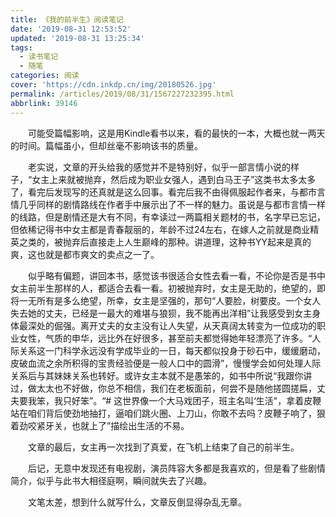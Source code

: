 ```yaml
---
title: 《我的前半生》阅读笔记
date: '2019-08-31 12:53:52'
updated: '2019-08-31 13:25:34'
tags:
  - 读书笔记
  - 随笔
categories: 阅读
cover: 'https://cdn.inkdp.cn/img/20180526.jpg'
permalink: /articles/2019/08/31/1567227232395.html
abbrlink: 39146
---
```

  可能受篇幅影响，这是用Kindle看书以来，看的最快的一本，大概也就一两天的时间。篇幅虽小，但却丝毫不影响该书的质量。

  老实说，文章的开头给我的感觉并不是特别好，似乎一部言情小说的样子，“女主上来就被抛弃，然后成为职业女强人，遇到白马王子”这类书太多太多了，看完后发现写的还真就是这么回事。看完后我不由得佩服起作者来，与都市言情几乎同样的剧情路线在作者手中展示出了不一样的魅力。虽说是与都市言情一样的线路，但是剧情还是大有不同，有幸读过一两篇相关题材的书，名字早已忘记，但依稀记得书中女主都是青春靓丽的，年龄不过24左右，在嫁人之前就是商业精英之类的，被抛弃后直接走上人生巅峰的那种。讲道理，这种书YY起来是真的爽，这也就是都市爽文的卖点之一了。

  似乎略有偏题，讲回本书，感觉该书很适合女性去看一看，不论你是否是书中女主前半生那样的人，都适合去看一看。初被抛弃时，女主是无助的，绝望的，即将一无所有是多么绝望，所幸，女主是坚强的，那句“人要脸，树要皮。一个女人失去她的丈夫，已经是一最大的难堪与狼狈，我不能再出洋相”让我感受到女主身体最深处的倔强。离开丈夫的女主没有让人失望，从天真阔太转变为一位成功的职业女性，气质的申华，远比外在好很多，甚至前夫都觉得她年轻漂亮了许多。“人际关系这一门科学永远没有学成毕业的一日，每天都似投身于砂石中，缓缓磨动，皮破血流之余所积得的宝贵经验便是一般人口中的圆滑”，慢慢学会如何处理人际关系后与其妹妹关系也转好。或许女主本就不是愚笨的，如书中所说“我跟你讲过，做太太也不好做，你总不相信，我们在老板面前，何尝不是随他搓圆搓扁，丈夫要我笨，我只好笨”。“# 这世界像一个大马戏团子，班主名叫‘生活"，拿着皮鞭站在咱们背后使劲地抽打，逼咱们跳火圈、上刀山，你敢不去吗？皮鞭子响了，狠着劲咬紧牙关，也就上了”描绘出生活的不易。

  文章的最后，女主再一次找到了真爱，在飞机上结束了自己的前半生。

  后记，无意中发现还有电视剧，演员阵容大多都是我喜欢的，但是看了些剧情简介，似乎与此书大相径庭啊，瞬间就失去了兴趣。

  文笔太差，想到什么就写什么，文章反倒显得杂乱无章。
